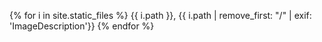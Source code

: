{% for i in site.static_files %}
  {{ i.path }}, {{ i.path | remove_first: "/" | exif: 'ImageDescription'}}
{% endfor %}